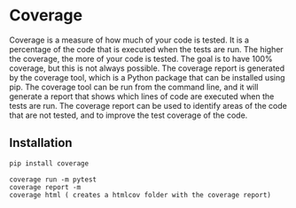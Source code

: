 # Coverage

Coverage is a measure of how much of your code is tested. It is a percentage of the code that is executed when the tests are run. The higher the coverage, the more of your code is tested. The goal is to have 100\% coverage, but this is not always possible. The coverage report is generated by the coverage tool, which is a Python package that can be installed using pip. The coverage tool can be run from the command line, and it will generate a report that shows which lines of code are executed when the tests are run. The coverage report can be used to identify areas of the code that are not tested, and to improve the test coverage of the code.

## Installation

```bash
pip install coverage
```

```code execution
coverage run -m pytest
coverage report -m
coverage html ( creates a htmlcov folder with the coverage report)
```


